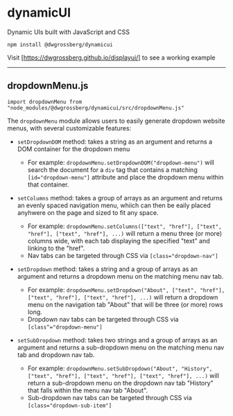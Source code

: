 # dynamicUI

Dynamic UIs built with JavaScript and CSS

`npm install @dwgrossberg/dynamicui`

Visit [https://dwgrossberg.github.io/displayui/] to see a working example

---

## dropdownMenu.js

`import dropdownMenu from "node_modules/@dwgrossberg/dynamicui/src/dropdownMenu.js"`

The `dropdownMenu` module allows users to easily generate dropdown website menus, with several customizable features:

- `setDropdownDOM` method: takes a string as an argument and returns a DOM container for the dropdown menu

  - For example: `dropdownMenu.setDropdownDOM("dropdown-menu")` will search the document for a `div` tag that contains a matching `[id="dropdown-menu"]` attribute and place the dropdown menu within that container.

- `setColumns` method: takes a group of arrays as an argument and returns an evenly spaced navigation menu, whiich can then be eaily placed anyhwere on the page and sized to fit any space.

  - For example: `dropdownMenu.setColumns(["text", "href"], ["text", "href"], ["text", "href"], ...)` will return a menu three (or more) columns wide, with each tab displaying the specified "text" and linking to the "href".
  - Nav tabs can be targeted through CSS via `[class="dropdown-nav"]`

- `setDropdown` method: takes a string and a group of arrays as an argument and returns a dropdown menu on the matching menu nav tab.

  - For example: `dropdownMenu.setDropdown("About", ["text", "href"], ["text", "href"], ["text", "href"], ...)` will return a dropdown menu on the navigation tab "About" that will be three (or more) rows long.
  - Dropdown nav tabs can be targeted through CSS via `[class^="dropdown-menu"]`

- `setSubDropdown` method: takes two strings and a group of arrays as an argument and returns a sub-dropdown menu on the matching menu nav tab and dropdown nav tab.
  - For example: `dropdownMenu.setSubDropdown("About", "History", ["text", "href"], ["text", "href"], ["text", "href"], ...)` will return a sub-dropdown menu on the dropdown nav tab "History" that falls within the menu nav tab "About".
  - Sub-dropdown nav tabs can be targeted through CSS via `[class="dropdown-sub-item"]`
